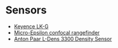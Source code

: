 # Sensors

- [Keyence LK-G](Keyence-LK-G)
- [Micro-Epsilon confocal rangefinder](Micro-Epsilon-confocal-rangefinder)
- [Anton Paar L-Dens 3300 Density Sensor](Anton-Paar-L‐Dens-3300-Density-Sensor)